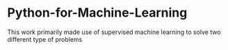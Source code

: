 # Python-for-Machine-Learning
This work primarily made use of supervised machine learning to solve two different type of problems
